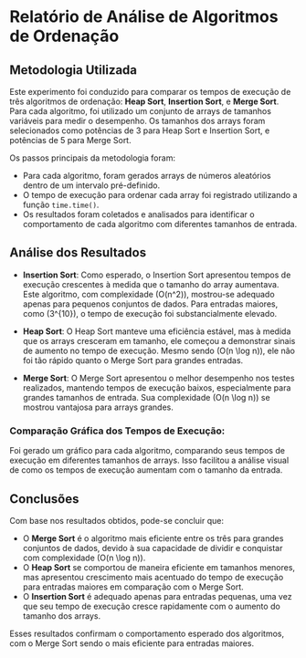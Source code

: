 
# Relatório de Análise de Algoritmos de Ordenação

## Metodologia Utilizada
Este experimento foi conduzido para comparar os tempos de execução de três algoritmos de ordenação: **Heap Sort**, **Insertion Sort**, e **Merge Sort**. Para cada algoritmo, foi utilizado um conjunto de arrays de tamanhos variáveis para medir o desempenho. Os tamanhos dos arrays foram selecionados como potências de 3 para Heap Sort e Insertion Sort, e potências de 5 para Merge Sort.

Os passos principais da metodologia foram:
- Para cada algoritmo, foram gerados arrays de números aleatórios dentro de um intervalo pré-definido.
- O tempo de execução para ordenar cada array foi registrado utilizando a função `time.time()`.
- Os resultados foram coletados e analisados para identificar o comportamento de cada algoritmo com diferentes tamanhos de entrada.

## Análise dos Resultados
- **Insertion Sort**: Como esperado, o Insertion Sort apresentou tempos de execução crescentes à medida que o tamanho do array aumentava. Este algoritmo, com complexidade \(O(n^2)\), mostrou-se adequado apenas para pequenos conjuntos de dados. Para entradas maiores, como \(3^{10}\), o tempo de execução foi substancialmente elevado.
  
- **Heap Sort**: O Heap Sort manteve uma eficiência estável, mas à medida que os arrays cresceram em tamanho, ele começou a demonstrar sinais de aumento no tempo de execução. Mesmo sendo \(O(n \log n)\), ele não foi tão rápido quanto o Merge Sort para grandes entradas.

- **Merge Sort**: O Merge Sort apresentou o melhor desempenho nos testes realizados, mantendo tempos de execução baixos, especialmente para grandes tamanhos de entrada. Sua complexidade \(O(n \log n)\) se mostrou vantajosa para arrays grandes.

### Comparação Gráfica dos Tempos de Execução:
Foi gerado um gráfico para cada algoritmo, comparando seus tempos de execução em diferentes tamanhos de arrays. Isso facilitou a análise visual de como os tempos de execução aumentam com o tamanho da entrada.

## Conclusões
Com base nos resultados obtidos, pode-se concluir que:
- O **Merge Sort** é o algoritmo mais eficiente entre os três para grandes conjuntos de dados, devido à sua capacidade de dividir e conquistar com complexidade \(O(n \log n)\).
- O **Heap Sort** se comportou de maneira eficiente em tamanhos menores, mas apresentou crescimento mais acentuado do tempo de execução para entradas maiores em comparação com o Merge Sort.
- O **Insertion Sort** é adequado apenas para entradas pequenas, uma vez que seu tempo de execução cresce rapidamente com o aumento do tamanho dos arrays.

Esses resultados confirmam o comportamento esperado dos algoritmos, com o Merge Sort sendo o mais eficiente para entradas maiores.
